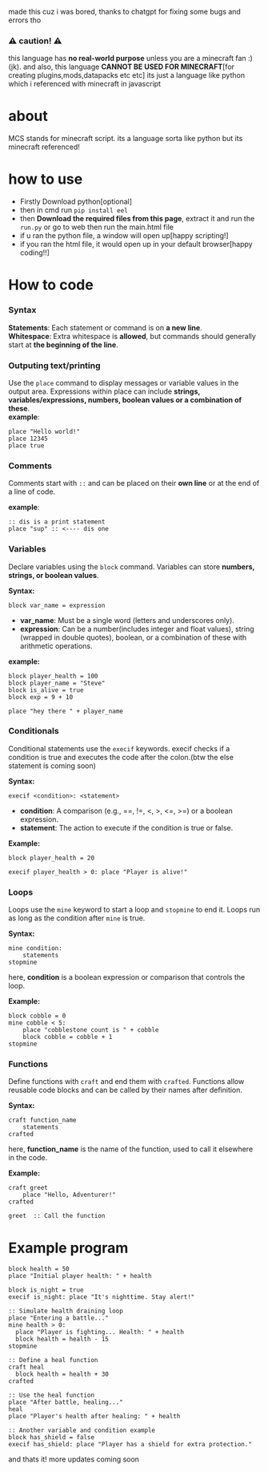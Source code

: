 made this cuz i was bored, thanks to chatgpt for fixing some bugs and errors tho

### ⚠️ caution! ⚠️
this language has **no real-world purpose** unless you are a minecraft fan :) (jk).
and also, this language **CANNOT BE USED FOR MINECRAFT**[for creating plugins,mods,datapacks etc etc] its just a language like python which i referenced with minecraft in javascript

# about
MCS stands for minecraft script. its a language sorta like python but its minecraft referenced!

# how to use

- Firstly Download python[optional]
- then in cmd run `pip install eel`
- then **Download the required files from this page**, extract it and run the `run.py` or go to web then run the main.html file
- if u ran the python file, a window will open up[happy scripting!]
- if you ran the html file, it would open up in your default browser[happy coding!!] 

# How to code

### Syntax

**Statements**: Each statement or command is on **a new line**. <br>
**Whitespace**: Extra whitespace is **allowed**, but commands should generally start at **the beginning of the line**.

### Outputing text/printing

Use the `place` command to display messages or variable values in the output area. Expressions within place can include **strings, variables/expressions, numbers, boolean values or a combination of these**.
<br>
**example**:
```
place "Hello world!" 
place 12345
place true
```


### Comments

Comments start with `::` and can be placed on their **own line** or at the end of a line of code.

**example**:
```
:: dis is a print statement
place "sup" :: <---- dis one
```

### Variables

Declare variables using the `block` command. Variables can store **numbers, strings, or boolean values**.

**Syntax:**
```
block var_name = expression
```
- **var_name**: Must be a single word (letters and underscores only).
- **expression**: Can be a number(includes integer and float values), string (wrapped in double quotes), boolean, or a combination of these with arithmetic operations.

**example:**
```
block player_health = 100
block player_name = "Steve"
block is_alive = true
block exp = 9 + 10

place "hey there " + player_name
```

### Conditionals

Conditional statements use the `execif`  keywords. execif checks if a condition is true and executes the code after the colon.(btw the else statement is coming soon)

**Syntax:**

```
execif <condition>: <statement>
```

- **condition**: A comparison (e.g., ==, !=, <, >, <=, >=) or a boolean expression.
- **statement**: The action to execute if the condition is true or false.

**Example:**

```
block player_health = 20

execif player_health > 0: place "Player is alive!"
```

### Loops

Loops use the `mine` keyword to start a loop and `stopmine` to end it. Loops run as long as the condition after `mine` is true.

**Syntax:**

```
mine condition:
    statements
stopmine
```

here, **condition** is a boolean expression or comparison that controls the loop.

**Example:**

```
block cobble = 0
mine cobble < 5:
    place "cobblestone count is " + cobble
    block cobble = cobble + 1
stopmine
```

### Functions

Define functions with `craft` and end them with `crafted`. Functions allow reusable code blocks and can be called by their names after definition.

**Syntax:**

```
craft function_name
    statements
crafted
```

here, **function_name** is the name of the function, used to call it elsewhere in the code.

**Example:**

```
craft greet
    place "Hello, Adventurer!"
crafted

greet  :: Call the function
```

# Example program

```
block health = 50
place "Initial player health: " + health

block is_night = true
execif is_night: place "It's nighttime. Stay alert!"

:: Simulate health draining loop
place "Entering a battle..."
mine health > 0:
  place "Player is fighting... Health: " + health
  block health = health - 15
stopmine

:: Define a heal function
craft heal
  block health = health + 30
crafted

:: Use the heal function
place "After battle, healing..."
heal
place "Player's health after healing: " + health

:: Another variable and condition example
block has_shield = false
execif has_shield: place "Player has a shield for extra protection."
```
and thats it! more updates coming soon


